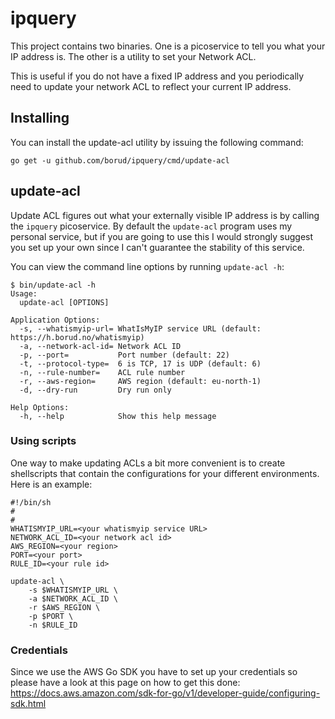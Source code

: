 # ipquery

This project contains two binaries.  One is a picoservice to tell you
what your IP address is.  The other is a utility to set your Network
ACL.

This is useful if you do not have a fixed IP address and you
periodically need to update your network ACL to reflect your current
IP address.

## Installing

You can install the update-acl utility by issuing the following command:

    go get -u github.com/borud/ipquery/cmd/update-acl

## update-acl

Update ACL figures out what your externally visible IP address is by
calling the `ipquery` picoservice.  By default the `update-acl`
program uses my personal service, but if you are going to use this I
would strongly suggest you set up your own since I can't guarantee
the stability of this service.

You can view the command line options by running `update-acl -h`:

    $ bin/update-acl -h
    Usage:
      update-acl [OPTIONS]
    
    Application Options:
      -s, --whatismyip-url= WhatIsMyIP service URL (default: https://h.borud.no/whatismyip)
      -a, --network-acl-id= Network ACL ID
      -p, --port=           Port number (default: 22)
      -t, --protocol-type=  6 is TCP, 17 is UDP (default: 6)
      -n, --rule-number=    ACL rule number
      -r, --aws-region=     AWS region (default: eu-north-1)
      -d, --dry-run         Dry run only
    
    Help Options:
      -h, --help            Show this help message

### Using scripts

One way to make updating ACLs a bit more convenient is to create
shellscripts that contain the configurations for your different
environments.  Here is an example:

    #!/bin/sh
    #
    #
	WHATISMYIP_URL=<your whatismyip service URL>
    NETWORK_ACL_ID=<your network acl id>
    AWS_REGION=<your region>
    PORT=<your port>
    RULE_ID=<your rule id>
    
    update-acl \
	    -s $WHATISMYIP_URL \
    	-a $NETWORK_ACL_ID \
    	-r $AWS_REGION \
    	-p $PORT \
    	-n $RULE_ID

### Credentials

Since we use the AWS Go SDK you have to set up your credentials so
please have a look at this page on how to get this done:
https://docs.aws.amazon.com/sdk-for-go/v1/developer-guide/configuring-sdk.html

